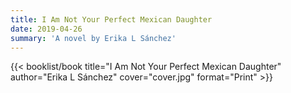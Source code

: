 ```yaml
---
title: I Am Not Your Perfect Mexican Daughter
date: 2019-04-26
summary: 'A novel by Erika L Sánchez'
---
```


{{< booklist/book
title="I Am Not Your Perfect Mexican Daughter"
author="Erika L Sánchez"
cover="cover.jpg"
format="Print" >}}
